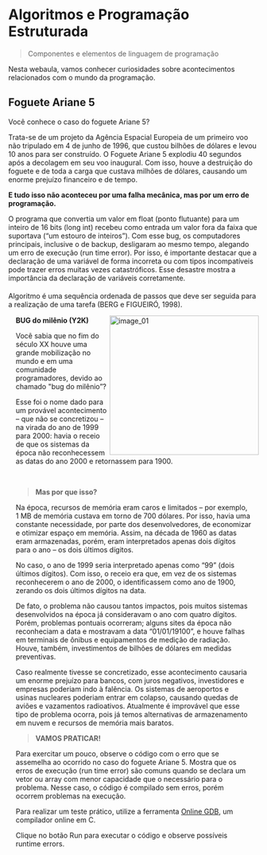 # **Algoritmos e Programação Estruturada**
> Componentes e elementos de linguagem de programação 

Nesta webaula, vamos conhecer curiosidades sobre acontecimentos relacionados com o mundo da programação.

## **Foguete Ariane 5**
Você conhece o caso do foguete Ariane 5? 

Trata-se de um projeto da Agência Espacial Europeia de um primeiro voo não tripulado em 4 de junho de 1996, que custou bilhões de dólares e levou 10 anos para ser construído. 
O Foguete Ariane 5 explodiu 40 segundos após a decolagem em seu voo inaugural. Com isso, houve a destruição do foguete e de toda a carga que custava milhões de dólares, causando um enorme prejuízo financeiro e de tempo. 

**E tudo isso não aconteceu por uma falha mecânica, mas por um erro de programação.**

O programa que convertia um valor em float (ponto flutuante) para um inteiro de 16 bits (long int) recebeu como entrada um valor fora da faixa que suportava (“um estouro de inteiros”). 
Com esse bug, os computadores principais, inclusive o de backup, desligaram ao mesmo tempo, alegando um erro de execução (run time error). 
Por isso, é importante destacar que a declaração de uma variável de forma incorreta ou com tipos incompatíveis pode trazer erros muitas vezes catastróficos. Esse desastre mostra a importância da declaração de variáveis corretamente.
####
Algoritmo é uma sequência ordenada de passos que deve ser seguida para a realização de uma tarefa (BERG e FIGUEIRÓ, 1998).


<img align="right" alt="image_01" src="https://github.com/roneycsilva/Algoritmos_Programa-o_Estruturada/assets/61150519/af0e228c-c7d9-4d0f-b258-8b3f930a718c" width="300" height="280">       

  <div style=" height: 300px; margin: 15px; position: relative; display: block;" >
   <p style="word-wrap: break-word; " 

>**BUG do milênio (Y2K)**

Você sabia que no fim do século XX houve uma grande mobilização no mundo e em uma comunidade programadores, devido ao chamado "bug do milênio”? 

Esse foi o nome dado para um provável acontecimento – que não se concretizou – na virada do ano de 1999 para 2000: havia o receio de que os sistemas da época não reconhecessem as datas do ano 2000 e retornassem para 1900. 







&nbsp;</p>

>**Mas por que isso?** 

Na época, recursos de memória eram caros e limitados – por exemplo, 1 MB de memória custava em torno de 700 dólares. Por isso, havia uma constante necessidade, por parte dos desenvolvedores, de economizar e otimizar espaço em memória. 
Assim, na década de 1960 as datas eram armazenadas, porém, eram interpretados apenas dois dígitos para o ano – os dois últimos dígitos.

No caso, o ano de 1999 seria interpretado apenas como “99” (dois últimos dígitos). Com isso, o receio era que, em vez de os sistemas reconhecerem o ano de 2000, o identificassem como ano de 1900, zerando os dois últimos dígitos na data. 

De fato, o problema não causou tantos impactos, pois muitos sistemas desenvolvidos na época já consideravam o ano com quatro dígitos. Porém, problemas pontuais ocorreram; alguns sites da época não reconheciam a data e mostravam a data “01/01/19100”, e houve falhas em terminais de ônibus e equipamentos de medição de radiação. 
Houve, também, investimentos de bilhões de dólares em medidas preventivas. 

Caso realmente tivesse se concretizado, esse acontecimento causaria um enorme prejuízo para bancos, com juros negativos, investidores e empresas poderiam indo à falência. 
Os sistemas de aeroportos e usinas nucleares poderiam entrar em colapso, causando quedas de aviões e vazamentos radioativos. 
Atualmente é improvável que esse tipo de problema ocorra, pois já temos alternativas de armazenamento em nuvem e recursos de memória mais baratos. 

>**VAMOS PRATICAR!**

Para exercitar um pouco, observe o código com o erro que se assemelha ao ocorrido no caso do foguete Ariane 5. Mostra que os erros de execução (run time error) são comuns quando se declara um vetor ou array com menor capacidade que o necessário para o problema. Nesse caso, o código é compilado sem erros, porém ocorrem problemas na execução. 

Para realizar um teste prático, utilize a ferramenta [Online GDB](https://www.onlinegdb.com/), um compilador online em C. 

Clique no botão Run para executar o código e observe possíveis runtime errors.
